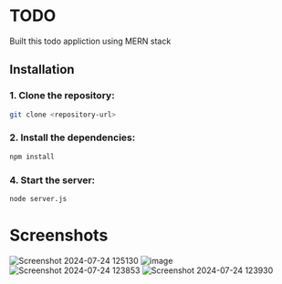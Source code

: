 # TODO 
Built this todo appliction using MERN stack

## Installation

### 1. Clone the repository:
```bash
git clone <repository-url>
```
### 2. Install the dependencies:
```bash
npm install
```
### 4. Start the server:
```bash
node server.js
```

# Screenshots
![Screenshot 2024-07-24 125130](https://github.com/user-attachments/assets/7435e3c7-4dee-4ec3-b49c-470a38079834)
![image](https://github.com/user-attachments/assets/f02e5f67-d1a1-4bda-a2d9-2dfbeae9d797)
![Screenshot 2024-07-24 123853](https://github.com/user-attachments/assets/11a08e33-b719-4fed-a0d8-7f3d2c4bf0d4)
![Screenshot 2024-07-24 123930](https://github.com/user-attachments/assets/2d1a1a54-6007-470b-8b84-ea36eee6b170)



